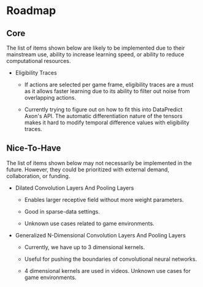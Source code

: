 # Roadmap

## Core

The list of items shown below are likely to be implemented due to their mainstream use, ability to increase learning speed, or ability to reduce computational resources.

* Eligibility Traces

  * If actions are selected per game frame, eligibility traces are a must as it allows faster learning due to its ability to filter out noise from overlapping actions.

  * Currently trying to figure out on how to fit this into DataPredict Axon's API. The automatic differentiation nature of the tensors makes it hard to modify temporal difference values with eligibility traces.

## Nice-To-Have

The list of items shown below may not necessarily be implemented in the future. However, they could be prioritized with external demand, collaboration, or funding.

* Dilated Convolution Layers And Pooling Layers

  * Enables larger receptive field without more weight parameters.

  * Good in sparse-data settings.

  * Unknown use cases related to game environments.

* Generalized N-Dimensional Convolution Layers And Pooling Layers

  * Currently, we have up to 3 dimensional kernels.

  * Useful for pushing the boundaries of convolutional neural networks.

  * 4 dimensional kernels are used in videos. Unknown use cases for game environments.
